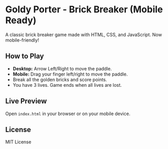 # Goldy Porter - Brick Breaker (Mobile Ready)

A classic brick breaker game made with HTML, CSS, and JavaScript. Now mobile-friendly!

## How to Play
- **Desktop:** Arrow Left/Right to move the paddle.
- **Mobile:** Drag your finger left/right to move the paddle.
- Break all the golden bricks and score points.
- You have 3 lives. Game ends when all lives are lost.

## Live Preview
Open `index.html` in your browser or on your mobile device.

## License
MIT License
